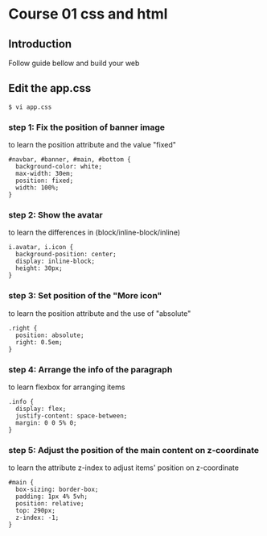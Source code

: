 # Course 01 css and html

## Introduction 
Follow guide bellow and build your web

## Edit the app.css
`$ vi app.css`

### step 1: Fix the position of banner image
to learn the position attribute and the value "fixed"
```
#navbar, #banner, #main, #bottom {
  background-color: white;
  max-width: 30em;
  position: fixed;
  width: 100%;
}
```

### step 2: Show the avatar
to learn the differences in (block/inline-block/inline)
```
i.avatar, i.icon {
  background-position: center;
  display: inline-block;
  height: 30px;
}
```

### step 3: Set position of the "More icon" 
to learn the position attribute and the use of "absolute"
```
.right {
  position: absolute;
  right: 0.5em;
}
```

### step 4: Arrange the info of the paragraph
to learn flexbox for arranging items
```
.info {
  display: flex;
  justify-content: space-between;
  margin: 0 0 5% 0;
}
```

### step 5: Adjust the position of the main content on z-coordinate
to learn the attribute z-index to adjust items' position on z-coordinate
```
#main {
  box-sizing: border-box;
  padding: 1px 4% 5vh;
  position: relative;
  top: 290px;
  z-index: -1;
}
```

